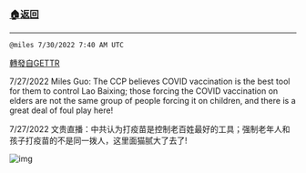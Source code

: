 ###  [:house:返回](README.md)
---


`@miles 7/30/2022 7:40 AM UTC`

[轉發自GETTR](https://gettr.com/post/p1kci5lf538)

7/27/2022 Miles Guo: The CCP believes COVID vaccination is the best tool for them to control Lao Baixing; those forcing the COVID vaccination on elders are not the same group of people forcing it on children, and there is a great deal of foul play here!

7/27/2022 文贵直播：中共认为打疫苗是控制老百姓最好的工具；强制老年人和孩子打疫苗的不是同一拨人，这里面猫腻大了去了!


![img](https://media.gettr.com/group31/getter/2022/07/30/07/0d6d6f53-b824-cdfc-292d-28deb26cafd4/out.jpg)

